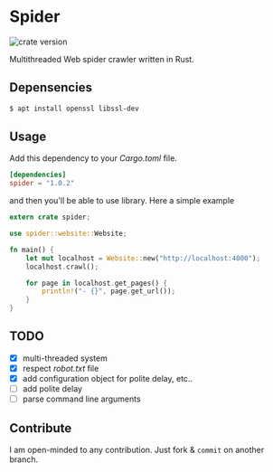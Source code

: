 # Spider

![crate version](https://img.shields.io/crates/v/spider.svg)

Multithreaded Web spider crawler written in Rust.

## Depensencies

~~~bash
$ apt install openssl libssl-dev
~~~

## Usage

Add this dependency to your _Cargo.toml_ file.

~~~toml
[dependencies]
spider = "1.0.2"
~~~

and then you'll be able to use library. Here a simple example

~~~rust
extern crate spider;

use spider::website::Website;

fn main() {
    let mut localhost = Website::new("http://localhost:4000");
    localhost.crawl();

    for page in localhost.get_pages() {
        println!("- {}", page.get_url());
    }
}
~~~


## TODO

- [x] multi-threaded system
- [x] respect _robot.txt_ file
- [x] add configuration object for polite delay, etc..
- [ ] add polite delay
- [ ] parse command line arguments

## Contribute

I am open-minded to any contribution. Just fork & `commit` on another branch.


